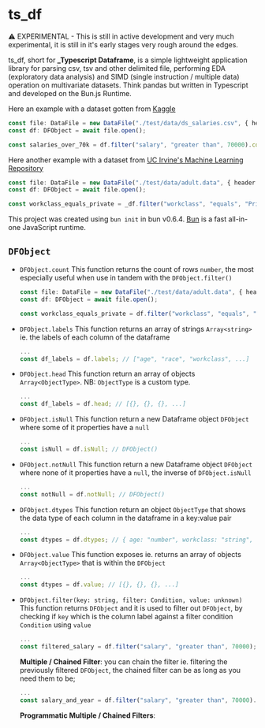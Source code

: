 # ts_df

⚠️ EXPERIMENTAL - This is still in active development and very much experimental, it is still in it's early stages very rough around the edges.

ts_df, short for **\_Typescript Dataframe**, is a simple lightweight application library for parsing csv, tsv and other delimited file, performing EDA (exploratory data analysis) and SIMD (single instruction / multiple data) operation on multivariate datasets. Think pandas but written in Typescript and developed on the Bun.js Runtime.

Here an example with a dataset gotten from [Kaggle](https://www.kaggle.com/datasets/inductiveanks/employee-salaries-for-different-job-roles)

```typescript
const file: DataFile = new DataFile("./test/data/ds_salaries.csv", { header: true, delimiter: "," });
const df: DFObject = await file.open();

const salaries_over_70k = df.filter("salary", "greater than", 70000).count; // 447;
```

Here another example with a dataset from [UC Irvine's Machine Learning Repository](https://archive.ics.uci.edu/dataset/2/adult)

```typescript
const file: DataFile = new DataFile("./test/data/adult.data", { header: true, delimiter: "," });
const df: DFObject = await file.open();

const workclass_equals_private = _df.filter("workclass", "equals", "Private").count; // 22,696
```

This project was created using `bun init` in bun v0.6.4. [Bun](https://bun.sh) is a fast all-in-one JavaScript runtime.

## `DFObject`

- `DFObject.count`
  This function returns the count of rows `number`, the most especially useful when use in tandem with the `DFObject.filter()`

  ```typescript
  const file: DataFile = new DataFile("./test/data/adult.data", { header: true, delimiter: "," });
  const df: DFObject = await file.open();

  const workclass_equals_private = df.filter("workclass", "equals", "Private").count; // 22,696
  ```

- `DFObject.labels`
  This function returns an array of strings `Array<string>` ie. the labels of each column of the dataframe

  ```typescript
  ...
  const df_labels = df.labels; // ["age", "race", "workclass", ...]
  ```

- `DFObject.head`
  This function return an array of objects `Array<ObjectType>`. NB: `ObjectType` is a custom type.

  ```typescript
  ...
  const df_labels = df.head; // [{}, {}, {}, ...]
  ```

- `DFObject.isNull`
  This function return a new Dataframe object `DFObject` where some of it properties have a `null`

  ```typescript
  ...
  const isNull = df.isNull; // DFObject()
  ```

- `DFObject.notNull`
  This function return a new Dataframe object `DFObject` where none of it properties have a `null`, the inverse of `DFObject.isNull`

  ```typescript
  ...
  const notNull = df.notNull; // DFObject()
  ```

- `DFObject.dtypes`
  This function return an object `ObjectType` that shows the data type of each column in the dataframe in a key:value pair

  ```typescript
  ...
  const dtypes = df.dtypes; // { age: "number", workclass: "string", ... }
  ```

- `DFObject.value`
  This function exposes ie. returns an array of objects `Array<ObjectType>` that is within the `DFObject`

  ```typescript
  ...
  const dtypes = df.value; // [{}, {}, {}, ...]
  ```

- `DFObject.filter(key: string, filter: Condition, value: unknown)`
  This function returns `DFObject` and it is used to filter out `DFObject`, by checking if `key` which is the column label against a filter condition `Condition` using `value`
  ```typescript
  ...
  const filtered_salary = df.filter("salary", "greater than", 70000); // DFObject
  ```
  **Multiple / Chained Filter**: you can chain the filter ie. filtering the previously filtered `DFObject`, the chained filter can be as long as you need them to be;
  ```typescript
  ...
  const salary_and_year = df.filter("salary", "greater than", 70000).filter("work_year", "equals", 2020); // DFObject
  ```
  **Programmatic Multiple / Chained Filters**:
